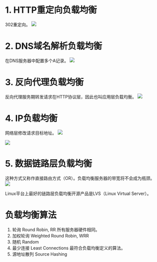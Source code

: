# 1. HTTP重定向负载均衡
302重定向。
![](http://opkk27k9n.bkt.clouddn.com/17-7-30/67686378.jpg)

# 2. DNS域名解析负载均衡
在DNS服务器中配置多个A记录。
![](http://opkk27k9n.bkt.clouddn.com/17-7-30/23856712.jpg)

# 3. 反向代理负载均衡
反向代理服务期转发请求在HTTP协议层，因此也叫应用层负载均衡。
![](http://opkk27k9n.bkt.clouddn.com/17-7-30/25284620.jpg)

# 4. IP负载均衡
网络层修改请求目标地址。
![](http://opkk27k9n.bkt.clouddn.com/17-7-30/28049817.jpg)

![](http://opkk27k9n.bkt.clouddn.com/17-7-30/32346448.jpg)

# 5. 数据链路层负载均衡
这种方式又称作直接路由方式（OR）。负载均衡服务器的带宽将不会成为瓶颈。
![](http://opkk27k9n.bkt.clouddn.com/17-7-30/18397247.jpg)

Linux平台上最好的链路层负载均衡开源产品是LVS（Linux Virtual Server）。

# 负载均衡算法
1. 轮询 Round Robin, RR
所有服务器硬件相同。
2. 加权轮询 Weighted Round Robin, WRR
3. 随机 Random
4. 最少连接 Least Connections
最符合负载均衡定义的算法。
5. 源地址散列 Source Hashing
